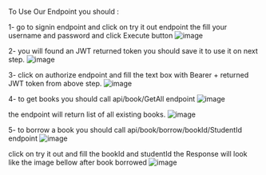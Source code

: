 To Use Our Endpoint you should :

1- go to signin endpoint and click on try it out endpoint the fill your username and password and click Execute button 
![image](https://github.com/raghadnat/BookShop/assets/48677763/40282f43-c24d-4db1-ad3e-10ee207c3ff7)

2- you will found an JWT returned token you should save it to use it on next step.
![image](https://github.com/raghadnat/BookShop/assets/48677763/e1945967-ba9a-4fa3-816e-98495bcf1959)

3- click on authorize endpoint and fill the text box with Bearer + returned JWT token from above step.
![image](https://github.com/raghadnat/BookShop/assets/48677763/70eac5e7-4afa-4138-83cb-6fe69380a8b3)

4- to get books you should call api/book/GetAll endpoint 
![image](https://github.com/raghadnat/BookShop/assets/48677763/0cd80d62-0239-4d05-b4ee-89ee2d64424b)

the endpoint will return list of all existing books.
![image](https://github.com/raghadnat/BookShop/assets/48677763/58689ca1-88f5-40ac-a0e3-6f8e78125131)

5- to borrow a book you should call api/book/borrow/bookId/StudentId endpoint 
![image](https://github.com/raghadnat/BookShop/assets/48677763/ce9873c2-2771-42f9-9ced-294c5d56d64c)

click on try it out and fill the bookId and studentId 
the Response will look like the image bellow after book borrowed
![image](https://github.com/raghadnat/BookShop/assets/48677763/18c74991-eaf0-46d6-803d-838b27f1f38a)





